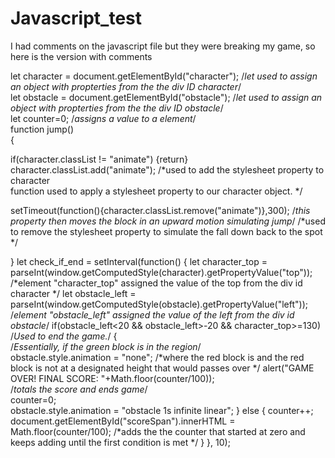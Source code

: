 # Javascript_test



I had comments on the javascript file but they were breaking my game,
so here is the version with comments



let character = document.getElementById("character");		/*let used to assign an object with propterties from the the div ID character*/							                                   
let obstacle = document.getElementById("obstacle");		/*let used to assign an object with propterties from the the div ID obstacle*/					                                      	
let counter=0;							/*assigns a value to a element*/									                                                                 
function jump()												
{													

if(character.classList != "animate") {return} character.classList.add("animate"); /*used to add the stylesheet property to character	         
										function used to apply a stylesheet property to our character object. */
												                                                                               
setTimeout(function(){character.classList.remove("animate")},300);		/*this property then moves the block in an upward motion simulating jump*/	                            										/*used to remove the stylesheet property to simulate the fall down back to the spot */

}
let check_if_end = setInterval(function() 
	{
		let character_top = parseInt(window.getComputedStyle(character).getPropertyValue("top"));  /*element "character_top" assigned the value of the top 														from the div id character */
		let obstacle_left = parseInt(window.getComputedStyle(obstacle).getPropertyValue("left"));           
													/*element "obstacle_left" assigned the value of the left from 														the div id obstacle*/
		if(obstacle_left<20 && obstacle_left>-20 && character_top>=130) 			                             
													/*Used to end the game.*/
		{	
						     						                                                                           													/*Essentially, if the green block is in the region*/  
			obstacle.style.animation = "none";						/*where the red block is and the red block is not at a 														designated height that would passes over */
			alert("GAME OVER! FINAL SCORE: "+Math.floor(counter/100));		                                  	
													/*totals the score and ends game*/ 											
			counter=0;									
			obstacle.style.animation = "obstacle 1s infinite linear";
		}
else
		{
			counter++;
			document.getElementById("scoreSpan").innerHTML = Math.floor(counter/100); 
													/*adds the the counter that started at zero and keeps adding 													until the first condition is met */
		}
	}, 10);
